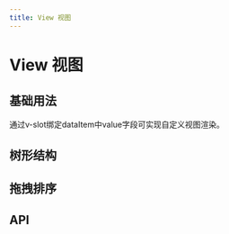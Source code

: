 ```yaml
---
title: View 视图
---
```


# View 视图

## 基础用法

通过v-slot绑定dataItem中value字段可实现自定义视图渲染。

<preview path="./def.vue" />

## 树形结构

<preview path="./treeView.vue" />

## 拖拽排序

<preview path="./dragSort.vue" />

## API

<API src="./view.json" lang="zh"></API>
